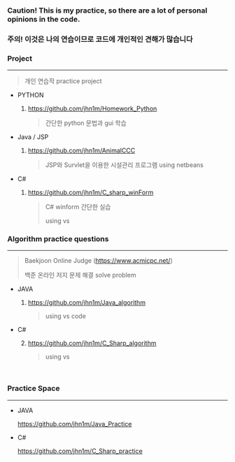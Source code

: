 ### Caution! This is my practice, so there are a lot of personal opinions in the code.
### 주의! 이것은 나의 연습이므로 코드에 개인적인 견해가 많습니다

### Project

---

> 개인 연습작
> practice project

- PYTHON

  1.  https://github.com/jhn1m/Homework_Python
  
      > 간단한 python 문법과 gui 학습 

- Java / JSP

  1. https://github.com/jhn1m/AnimalCCC

     > JSP와 Survlet을 이용한 시설관리 프로그램
     > using netbeans
- C#

  1. https://github.com/jhn1m/C_sharp_winForm
  
      > C# winform 간단한 실습
      >
      > using vs


### Algorithm practice questions

---

> Baekjoon Online Judge (https://www.acmicpc.net/)
> 
> 백준 온라인 저지 문제 해결
> solve problem

- JAVA

  1.  https://github.com/jhn1m/Java_algorithm
  
      > using vs code

- C#

  2.  https://github.com/jhn1m/C_Sharp_algorithm
  
      > using vs
      
<br>


### Practice Space

---

- JAVA

  https://github.com/jhn1m/Java_Practice

- C#

  https://github.com/jhn1m/C_Sharp_practice
